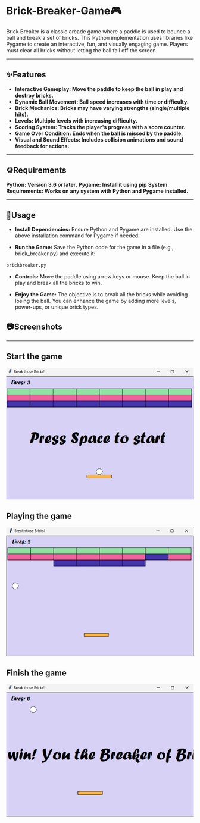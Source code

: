 # Brick-Breaker-Game🎮
Brick Breaker is a classic arcade game where a paddle is used to bounce a ball and break a set of bricks. This Python implementation uses libraries like Pygame to create an interactive, fun, and visually engaging game. Players must clear all bricks without letting the ball fall off the screen.

---

## ✨Features
- **Interactive Gameplay: Move the paddle to keep the ball in play and destroy bricks.**
- **Dynamic Ball Movement: Ball speed increases with time or difficulty.**
- **Brick Mechanics: Bricks may have varying strengths (single/multiple hits).**
- **Levels: Multiple levels with increasing difficulty.**
- **Scoring System: Tracks the player's progress with a score counter.**
- **Game Over Condition: Ends when the ball is missed by the paddle.**
- **Visual and Sound Effects: Includes collision animations and sound feedback for actions.**

---

## ⚙️Requirements
**Python: Version 3.6 or later.**
**Pygame: Install it using pip**
**System Requirements: Works on any system with Python and Pygame installed.**

---

## 📖Usage
- **Install Dependencies:**
Ensure Python and Pygame are installed. Use the above installation command for Pygame if needed.

- **Run the Game:**
Save the Python code for the game in a file (e.g., brick_breaker.py) and execute it:

```bash
brickbreaker.py
```
- **Controls:**
Move the paddle using arrow keys or mouse.
Keep the ball in play and break all the bricks to win.

- **Enjoy the Game:**
The objective is to break all the bricks while avoiding losing the ball. You can enhance the game by adding more levels, power-ups, or unique brick types.

## 📷Screenshots
----------------------------------------------
## Start the game

![Start](Assets/Start.png)

## Playing the game

![Playing](Assets/Playing.png)

## Finish the game

![End](Assets/End.png)



